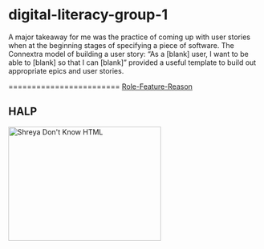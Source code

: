 digital-literacy-group-1
========================
A major takeaway for me was the practice of coming up with user stories when at the beginning stages of specifying a piece of software. The Connextra model of building a user story: “As a [blank] user, I want to be able to [blank] so that I can [blank]” provided a useful template to build out appropriate epics and user stories.

========================
<a href="http://guide.agilealliance.org/guide/rolefeature.html/">Role-Feature-Reason</a>

<html>
<body>

<h2>HALP</h2>
<img src="https://familysearch.org/learn/wiki/en/images/0/04/HTML.jpg" alt="Shreya Don't Know HTML" style="width:304px;height:228px">

</body>
</html>
